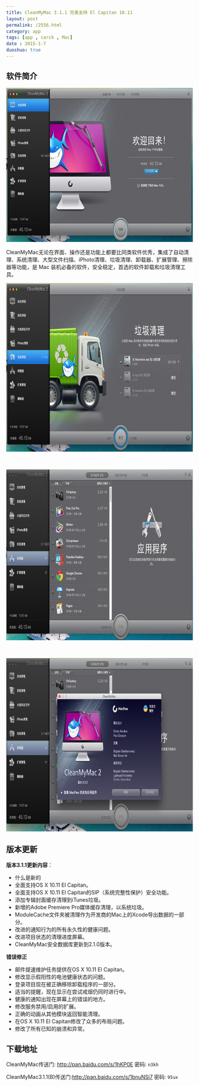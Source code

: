 ```yaml
---
title: CleanMyMac 3.1.1 完美支持 El Capitan 10.11
layout: post
permalink: /2556.html
category: app
tags: [app , carck , Mac]
date : 2015-1-7
duoshuo: true
---
```

## 软件简介

<a href="/wp-content/uploads/sinapicv2-backup/2556-ww1-bmiddle-a316108djw1eo0blrd719j20we0iyq90.jpg" target="_blank"><img class=" aligncenter" src="/wp-content/uploads/sinapicv2-backup/2556-ww1-large-a316108djw1eo0blrd719j20we0iyq90.jpg" alt="CleanMyMac 2.3.2 " width="707" height="416" /></a>

CleanMyMac无论在界面、操作还是功能上都要比同类软件优秀，集成了自动清理、系统清理、大型文件扫描、iPhoto清理、垃圾清理、卸载器、扩展管理、擦除器等功能，是 Mac 装机必备的软件，安全稳定，首选的软件卸载和垃圾清理工具。


<a href="/wp-content/uploads/sinapicv2-backup/2556-ww3-bmiddle-a316108djw1eo0bmve82ij20wa0iwn3m.jpg" target="_blank"><img class=" aligncenter" src="/wp-content/uploads/sinapicv2-backup/2556-ww3-large-a316108djw1eo0bmve82ij20wa0iwn3m.jpg" alt="CleanMyMac 2.3.2 " width="772" height="455" /></a>

 

<a href="/wp-content/uploads/sinapicv2-backup/2556-ww2-bmiddle-a316108djw1eo0bnddvpsj20w20ipagd.jpg" target="_blank"><img class=" aligncenter" src="/wp-content/uploads/sinapicv2-backup/2556-ww2-large-a316108djw1eo0bnddvpsj20w20ipagd.jpg" alt="CleanMyMac 2.3.2 " width="777" height="461" /></a>

 

<a href="/wp-content/uploads/sinapicv2-backup/2556-ww1-bmiddle-a316108djw1eo0bo0isgyj20vz0iuq8w.jpg" target="_blank"><img class=" aligncenter" src="/wp-content/uploads/sinapicv2-backup/2556-ww1-large-a316108djw1eo0bo0isgyj20vz0iuq8w.jpg" alt="CleanMyMac 2.3.2 " width="782" height="468" /></a>

## 版本更新

**版本3.1.1更新内容**：

- 什么是新的
- 全面支持OS X 10.11 El Capitan。
- 全面支持OS X 10.11 El Capitan的SIP（系统完整性保护）安全功能。
- 添加专辑封面缓存清理到iTunes垃圾。
- 新增的Adobe Premiere Pro媒体缓存清理，以系统垃圾。
- ModuleCache文件夹被清理作为开发商的Mac上的Xcode导出数据的一部分。
- 改进的通知行为的所有永久性的健康问题。
- 改进项目状态的清理进度屏幕。
- CleanMyMac安全数据库更新到2.1.0版本。

**错误修正**

- 邮件提速维护任务提供在OS X 10.11 El Capitan。
- 修改显示假阳性的电池健康状态的问题。
- 登录项目现在被正确移除卸载程序的一部分。
- 适当的提醒，现在显示在尝试戒烟仍同时进行中。
- 健康的通知出现在屏幕上的错误的地方。
- 修改服务禁用/启用的扩展。
- 正确的动画从其他模块返回智能清理。
- 在OS X 10.11 El Capitan修改了众多的布局问题。
- 修改了所有已知的崩溃和异常。
 

## 下载地址

CleanMyMac传送门: <http://pan.baidu.com/s/1hKP0E> 密码: `n3kh`

CleanMyMac3.1.1(B)传送门:<http://pan.baidu.com/s/1bnuNSi7> 密码: `95ux`


